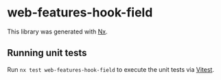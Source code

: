 # web-features-hook-field

This library was generated with [Nx](https://nx.dev).

## Running unit tests

Run `nx test web-features-hook-field` to execute the unit tests via [Vitest](https://vitest.dev/).
